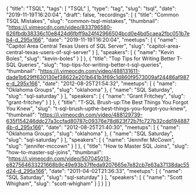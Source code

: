 {
  "title": "TSQL",
  "tags": [
    "TSQL"
  ],
  "type": "tag",
  "slug": "tsql",
  "date": "2019-11-19T16:20:04",
  "draft": false,
  "recordings": [
    {
      "title": "Common TSQL Mistakes",
      "slug": "common-tsql-mistakes",
      "thumbnail": "https://i.vimeocdn.com/video/833796580-626fbdb38336c10e8424d6fbff9a24f42966504bcd0e4bd5caea2fbc051b7eb4-d_295x166",
      "date": "2019-11-19T16:20:04",
      "meetups": [
        {
          "name": "Capitol Area Central Texas Users of SQL Server",
          "slug": "capitol-area-central-texas-users-of-sql-server"
        }
      ],
      "speakers": [
        {
          "name": "Kevin Boles",
          "slug": "kevin-boles"
        }
      ]
    },
    {
      "title": "Top Tips for Writing Better T-SQL Queries",
      "slug": "top-tips-for-writing-better-t-sql-queries",
      "thumbnail": "https://i.vimeocdn.com/video/488131611-dade1b629ff630130ef38622e201b641b3f69c1d860f9573009af24486af987e-d_295x166",
      "date": "2012-08-25T21:54:32",
      "meetups": [
        {
          "name": "Oklahoma Groups",
          "slug": "oklahoma"
        },
        {
          "name": "SQL Saturday",
          "slug": "sql-saturday"
        }
      ],
      "speakers": [
        {
          "name": "Grant Fritchey",
          "slug": "grant-fritchey"
        }
      ]
    },
    {
      "title": "T-SQL Brush-up:The Best Things You Forgot You Knew",
      "slug": "t-sql-brush-upthe-best-things-you-forgot-you-knew",
      "thumbnail": "https://i.vimeocdn.com/video/488129739-635f154246ddc27a3ccfad80787c09376e78d823f72b7fc727b32cdd1948874b-d_295x166",
      "date": "2012-08-25T21:40:30",
      "meetups": [
        {
          "name": "Oklahoma Groups",
          "slug": "oklahoma"
        },
        {
          "name": "SQL Saturday",
          "slug": "sql-saturday"
        }
      ],
      "speakers": [
        {
          "name": "Jennifer McCown",
          "slug": "jennifer-mccown"
        }
      ]
    },
    {
      "title": "How to Master SQL Joins",
      "slug": "how-to-master-sql-joins",
      "thumbnail": "https://i.vimeocdn.com/video/507045013-e827564633221668b9c49e93b37ffeda9207665e7e82cb7e63a37138dac55d24-d_295x166",
      "date": "2011-04-02T21:36:33",
      "meetups": [
        {
          "name": "SQL Saturday",
          "slug": "sql-saturday"
        }
      ],
      "speakers": [
        {
          "name": "Scott Whigham",
          "slug": "scott-whigham"
        }
      ]
    }
  ]
}